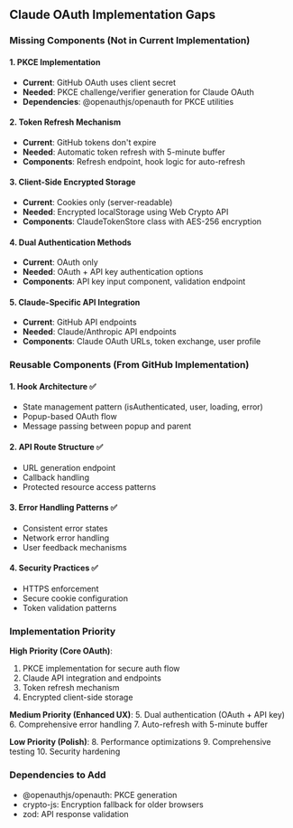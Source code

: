 ## Claude OAuth Implementation Gaps

### Missing Components (Not in Current Implementation)

#### 1. PKCE Implementation
- **Current**: GitHub OAuth uses client secret
- **Needed**: PKCE challenge/verifier generation for Claude OAuth
- **Dependencies**: @openauthjs/openauth for PKCE utilities

#### 2. Token Refresh Mechanism
- **Current**: GitHub tokens don't expire
- **Needed**: Automatic token refresh with 5-minute buffer
- **Components**: Refresh endpoint, hook logic for auto-refresh

#### 3. Client-Side Encrypted Storage
- **Current**: Cookies only (server-readable)
- **Needed**: Encrypted localStorage using Web Crypto API
- **Components**: ClaudeTokenStore class with AES-256 encryption

#### 4. Dual Authentication Methods
- **Current**: OAuth only
- **Needed**: OAuth + API key authentication options
- **Components**: API key input component, validation endpoint

#### 5. Claude-Specific API Integration
- **Current**: GitHub API endpoints
- **Needed**: Claude/Anthropic API endpoints
- **Components**: Claude OAuth URLs, token exchange, user profile

### Reusable Components (From GitHub Implementation)

#### 1. Hook Architecture ✅
- State management pattern (isAuthenticated, user, loading, error)
- Popup-based OAuth flow
- Message passing between popup and parent

#### 2. API Route Structure ✅
- URL generation endpoint
- Callback handling
- Protected resource access patterns

#### 3. Error Handling Patterns ✅
- Consistent error states
- Network error handling
- User feedback mechanisms

#### 4. Security Practices ✅
- HTTPS enforcement
- Secure cookie configuration
- Token validation patterns

### Implementation Priority

**High Priority (Core OAuth)**:
1. PKCE implementation for secure auth flow
2. Claude API integration and endpoints
3. Token refresh mechanism
4. Encrypted client-side storage

**Medium Priority (Enhanced UX)**:
5. Dual authentication (OAuth + API key)
6. Comprehensive error handling
7. Auto-refresh with 5-minute buffer

**Low Priority (Polish)**:
8. Performance optimizations
9. Comprehensive testing
10. Security hardening

### Dependencies to Add
- @openauthjs/openauth: PKCE generation
- crypto-js: Encryption fallback for older browsers
- zod: API response validation